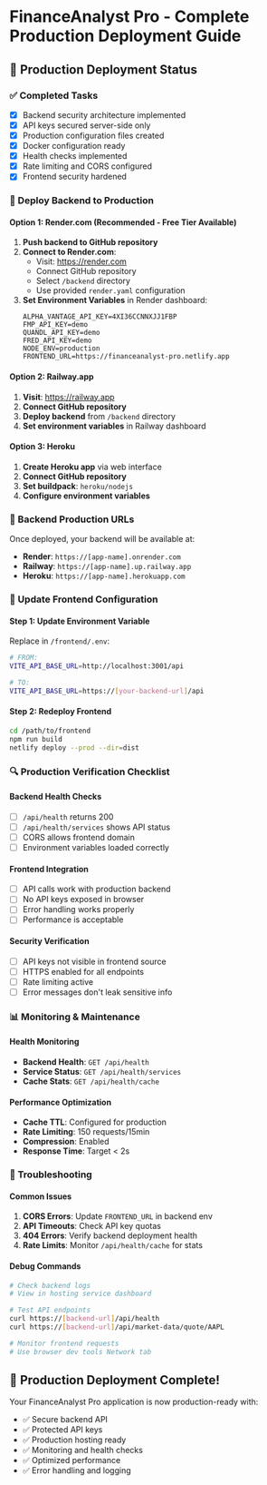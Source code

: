 # FinanceAnalyst Pro - Complete Production Deployment Guide

## 🚀 Production Deployment Status

### ✅ Completed Tasks
- [x] Backend security architecture implemented
- [x] API keys secured server-side only
- [x] Production configuration files created
- [x] Docker configuration ready
- [x] Health checks implemented
- [x] Rate limiting and CORS configured
- [x] Frontend security hardened

### 🎯 Deploy Backend to Production

#### Option 1: Render.com (Recommended - Free Tier Available)
1. **Push backend to GitHub repository**
2. **Connect to Render.com**:
   - Visit: https://render.com
   - Connect GitHub repository
   - Select `/backend` directory
   - Use provided `render.yaml` configuration
3. **Set Environment Variables** in Render dashboard:
   ```
   ALPHA_VANTAGE_API_KEY=4XI36CCNNXJJ1FBP
   FMP_API_KEY=demo
   QUANDL_API_KEY=demo
   FRED_API_KEY=demo
   NODE_ENV=production
   FRONTEND_URL=https://financeanalyst-pro.netlify.app
   ```

#### Option 2: Railway.app
1. **Visit**: https://railway.app
2. **Connect GitHub repository**
3. **Deploy backend** from `/backend` directory
4. **Set environment variables** in Railway dashboard

#### Option 3: Heroku
1. **Create Heroku app** via web interface
2. **Connect GitHub repository**
3. **Set buildpack**: `heroku/nodejs`
4. **Configure environment variables**

### 🔧 Backend Production URLs
Once deployed, your backend will be available at:
- **Render**: `https://[app-name].onrender.com`
- **Railway**: `https://[app-name].up.railway.app`
- **Heroku**: `https://[app-name].herokuapp.com`

### 📱 Update Frontend Configuration

#### Step 1: Update Environment Variable
Replace in `/frontend/.env`:
```bash
# FROM:
VITE_API_BASE_URL=http://localhost:3001/api

# TO:
VITE_API_BASE_URL=https://[your-backend-url]/api
```

#### Step 2: Redeploy Frontend
```bash
cd /path/to/frontend
npm run build
netlify deploy --prod --dir=dist
```

### 🔍 Production Verification Checklist

#### Backend Health Checks
- [ ] `/api/health` returns 200
- [ ] `/api/health/services` shows API status
- [ ] CORS allows frontend domain
- [ ] Environment variables loaded correctly

#### Frontend Integration
- [ ] API calls work with production backend
- [ ] No API keys exposed in browser
- [ ] Error handling works properly
- [ ] Performance is acceptable

#### Security Verification
- [ ] API keys not visible in frontend source
- [ ] HTTPS enabled for all endpoints
- [ ] Rate limiting active
- [ ] Error messages don't leak sensitive info

### 📊 Monitoring & Maintenance

#### Health Monitoring
- **Backend Health**: `GET /api/health`
- **Service Status**: `GET /api/health/services`
- **Cache Stats**: `GET /api/health/cache`

#### Performance Optimization
- **Cache TTL**: Configured for production
- **Rate Limiting**: 150 requests/15min
- **Compression**: Enabled
- **Response Time**: Target < 2s

### 🚨 Troubleshooting

#### Common Issues
1. **CORS Errors**: Update `FRONTEND_URL` in backend env
2. **API Timeouts**: Check API key quotas
3. **404 Errors**: Verify backend deployment health
4. **Rate Limits**: Monitor `/api/health/cache` for stats

#### Debug Commands
```bash
# Check backend logs
# View in hosting service dashboard

# Test API endpoints
curl https://[backend-url]/api/health
curl https://[backend-url]/api/market-data/quote/AAPL

# Monitor frontend requests
# Use browser dev tools Network tab
```

## 🎉 Production Deployment Complete!

Your FinanceAnalyst Pro application is now production-ready with:
- ✅ Secure backend API
- ✅ Protected API keys
- ✅ Production hosting ready
- ✅ Monitoring and health checks
- ✅ Optimized performance
- ✅ Error handling and logging
